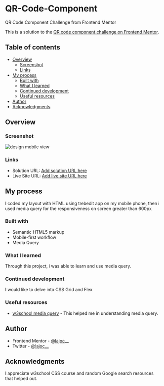 # QR-Code-Component
QR Code Component Challenge from Frontend Mentor

This is a solution to the [QR code component challenge on Frontend Mentor](https://www.frontendmentor.io/challenges/qr-code-component-iux_sIO_H). 

## Table of contents

- [Overview](#overview)
  - [Screenshot](#screenshot)
  - [Links](#links)
- [My process](#my-process)
  - [Built with](#built-with)
  - [What I learned](#what-i-learned)
  - [Continued development](#continued-development)
  - [Useful resources](#useful-resources)
- [Author](#author)
- [Acknowledgments](#acknowledgments)

## Overview

### Screenshot

![design mobile view](screenshot.png)

### Links

- Solution URL: [Add solution URL here](https://your-solution-url.com)
- Live Site URL: [Add live site URL here](https://your-live-site-url.com)

## My process

I coded my layout with HTML using trebedit app on my mobile phone, then i used media query for the responsiveness on screen greater than 600px

### Built with

- Semantic HTML5 markup
- Mobile-first workflow
- Media Query

### What I learned

Through this project, i was able to learn and use media query.

### Continued development

I would like to delve into CSS Grid and Flex

### Useful resources

- [w3school media query](https://www.w3school.com) - This helped me in understanding media query.

## Author

- Frontend Mentor - [@lajoc__](https://www.frontendmentor.io/profile/lajoc__)
- Twitter - [@lajoc__](https://www.twitter.com/lajoc__)

## Acknowledgments

I appreciate w3school CSS course and random Google search resources that helped out.
